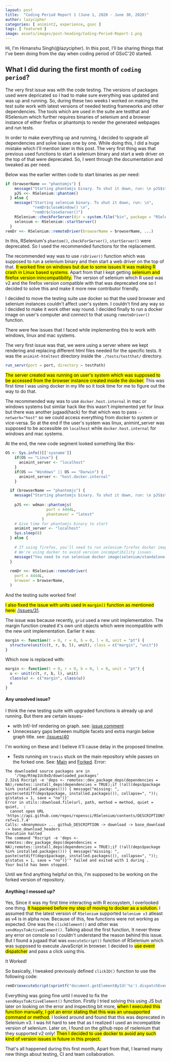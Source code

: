 ```yaml
---
layout: post
title:  "Coding Period Report 1 (June 1, 2020 - June 30, 2020)"
author: lazycipher
categories: [ animint2, experience, gsoc ]
tags: [ featured ]
image: assets/images/post-heading/Coding-Period-Report-1.png
---
```


Hi, I'm Himanshu Singh(@lazycipher). In this post, I'll be sharing things that I've been doing from the day when coding period of GSoC'20 started.

## What I did during the first month of `coding period`?

The very first issue was with the code testing. The versions of packages used were depricated so I had to make sure everything was updated and was up and running. So, during these two weeks I worked on making the test suite work with latest versions of needed testing frameworks and other dependencies. The tools which are used in the suite are testthat and RSelenium which further requires binaries of selenium and a browser instance of either firefox or phantomjs to render the generated webpages and run tests.

In order to make everything up and running, I decided to upgrade all dependencies and solve issues one by one. While doing this, I did a huge mistake which I'll mention later in this post. The very first thing was that previous used functions to start a selenium binary and start a web driver on the top of that were deprecated. So, I went through the documentation and tweaked as per need.

Below was the earlier written code to start binaries as per need:

```R
if (browserName == "phantomjs") {
    message("Starting phantomjs binary. To shut it down, run: \n pJS$stop()")
    pJS <<- RSelenium::phantom()
  } else {
    message("Starting selenium binary. To shut it down, run: \n",
            "remDr$closeWindow() \n",
            "remDr$closeServer()")
    RSelenium::checkForServer(dir = system.file("bin", package = "RSelenium"))
    selenium <- RSelenium::startServer()
  }
remDr <<- RSelenium::remoteDriver(browserName = browserName, ...)
```
In this, RSelenium's `phantom()`, `checkForServer()`, `startServer()` were deprecated. So I used 
the recommended functions for the replacement.

The recommended way was to use `rsDriver()` function which was supposed to run a selenium binary and then start a web driver on the top of that. <mark>It worked fine on windows but due to some issues It was making R crash in Linux based systems.</mark> Apart from that I kept getting <mark>selenium and firefox version inincompatibility.</mark> The version of selenium which R used was v2 and the firefox version compatible with that was deprecated one so I decided to solve this and make it more new contributor friendly. 

I decided to move the testing suite use docker so that the used browser and selenium instances couldn't affect user's system. I couldn't find any way so I decided to make it work other way round. I decided finally to run a docker image on user's computer and connect to that usung `remoteDriver()` function.

There were few issues that I faced while implementing this to work with windows, linux and mac systems.

The very first issue was that, we were using a server where we kept rendering and replacing different html files needed for the specific tests. It was the `animint-htmltest` directory inside the `./tests/testthat/` directory.
```R
run_servr(port = port, directory = testPath)
```
<mark>The server created was running on user's system which was supposed to be accessed from the browser instance created inside the docker.</mark> This was first time I was using docker in my life so it took time for me to figure out the way to do that. 

The recommended way was to use `docker.host.internal` in mac or windows systems but similar hack like this wasn't implemented yet for linux but there was another jugaad(hack) for that which was to pass `--network="host"` so we could access everything from docker to system or vice-versa.
So at the end if the user's system was linux, animint_server was supposed to be accessible on `localhost` while `docker.host.internal` for windows and mac systems.

At the end, the new code segment looked something like this-

```R
OS <- Sys.info()[['sysname']]
    if(OS == "Linux") {
      animint_server <- "localhost"
    }
    if(OS == "Windows" || OS == "Darwin") {
      animint_server <- "host.docker.internal"
    }

  if (browserName == "phantomjs") {
    message("Starting phantomjs binary. To shut it down, run: \n pJS$stop()")
    
    pJS <<- wdman::phantomjs(
                  port = 4444L,
                  phantomver = "latest"
                )
    # Give time for phantomjs binary to start
    animint_server <- "localhost"
    Sys.sleep(8)  
  } else {
    
    # If using firefox, you'll need to run selenium-firefox docker image in order to make it work correctly.
    # We're using docker to avoid version incompatibility issues.
    message("You need to run selenium docker image(selenium/standalone-firefox:2.53.0) as specified in docs(). \nNote: Ignore if already running.")
  }
  
  remDr <<- RSelenium::remoteDriver(
    port = 4444L,
    browser = browserName,
  )

```

And the testing suite worked fine!


<mark>I also fixed the issue with units used in `margin()` function as mentioned here:</mark> [/issues/31](https://github.com/tdhock/animint2/issues/31).

The issue was because recently, `grid` used a new unit implementation. The margin function created it's own unit objects which were incompatible with the new unit implementation.
Earlier it was:
```R
margin <- function(t = 0, r = 0, b = 0, l = 0, unit = "pt") {
  structure(unit(c(t, r, b, l), unit), class = c("margin", "unit"))
}
```
Which now is replaced with:
```R
margin <- function(t = 0, r = 0, b = 0, l = 0, unit = "pt") {
  u <- unit(c(t, r, b, l), unit)
  class(u) <- c("margin", class(u))
  u
}
```

#### Any unsolved issue?

I think the new testing suite with upgraded functions is already up and running. But there are certain issues-
- with Inf/-Inf rendering on graph. see: [issue comment](https://github.com/tdhock/animint2/issues/38#issuecomment-650785386)
- Unnecessary gaps between multiple facets and extra margin below graph title. see: [/issues/40](https://github.com/tdhock/animint2/issues/40)

I'm working on these and I believe it'll cause delay in the proposed timeline.

- Tests running on `travis` stuck on the main repository while passes on the forked one. 
See: [Main](https://travis-ci.org/github/tdhock/animint2) and [Forked](https://travis-ci.org/github/lazycipher/animint2/builds/702910153).
Error:
```
The downloaded source packages are in
	‘/tmp/Rtmp1Uc0xD/downloaded_packages’
2.32s$ Rscript -e 'deps <- remotes::dev_package_deps(dependencies = NA);remotes::install_deps(dependencies = TRUE);if (!all(deps$package %in% installed.packages())) { message("missing: ", paste(setdiff(deps$package, installed.packages()), collapse=", ")); q(status = 1, save = "no")}'
Error in utils::download.file(url, path, method = method, quiet = quiet,  : 
  cannot open URL 'https://api.github.com/repos/ropensci/RSelenium/contents/DESCRIPTION?ref=v1.7.4'
Calls: <Anonymous> ... github_DESCRIPTION -> download -> base_download -> base_download_headers
Execution halted
The command "Rscript -e 'deps <- remotes::dev_package_deps(dependencies = NA);remotes::install_deps(dependencies = TRUE);if (!all(deps$package %in% installed.packages())) { message("missing: ", paste(setdiff(deps$package, installed.packages()), collapse=", ")); q(status = 1, save = "no")}'" failed and exited with 1 during .
Your build has been stopped.
```
 Until we find anything helpful on this, I'm supposed to be working on the forked version of repository.
#### Anything I messed up?

Yes, Since it was my first time interacting with R ecosystem, I overlooked one thing. <mark>It happened before my step of moving to docker as a solution.</mark> I assumed that the latest version of `RSelenium` supported `Selenium v3` atleast as v4 is in alpha now.
Because of this, few functions were not working as expected. One was the `clickElement()` and other was `sendKeysToActiveElement()`. Talking about the first function, It never threw any error on console so I couldn't understand the reason behind this issue. But I found a jugaad that was `executeScript()` function of RSelenium which was supposed to execute JavaScript in browser. I decided to <mark>use event dispatcher</mark> and pass a click using this.

It Worked!

So basically, I tweaked previously defined `clickID()` function to use the following code:
```R
remDr$executeScript(sprintf("document.getElementById('%s').dispatchEvent(new CustomEvent('click'))", as.character(id)))
```

Everything was going fine until I moved to fix the `sendKeysToActiveElement()` function. Firstly I tried solving this using JS but later on looking on the error and inspecting bit more, <mark>when I executed this function manually, I got an error stating that this was an unsupported command or method.</mark>
I looked around and found that this was deprecated in Selenium v3. I was hit hard to see that as I realized I used an incompatible version of selenium. Later on, I found on the github repo of rselenium that they supported v2 only!
<mark>Then I decided to use docker to avoid any such kind of version issues in future in this project.</mark>

That's all happened during this first month, Apart from that, I learned many new things about testing, CI and team collaboration.
